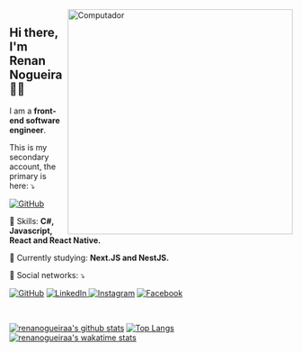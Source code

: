<img src="https://raw.githubusercontent.com/MicaelliMedeiros/micaellimedeiros/master/image/computer-illustration.png" min-width="400px" max-width="400px" width="400px" align="right" alt="Computador">

<h2 align="left">Hi there, I'm Renan Nogueira 👋🏽</h1>
<p align=left>I am a <strong>front-end software engineer</strong>.</p>
<p align=left>This is my secondary account, the primary is here: ⤵️</p>
<p align="left">
  <a href="https://github.com/renanogueira"><img src="https://img.shields.io/badge/-GitHub-000?style=flat-square&logo=Github&logoColor=white&link" alt="GitHub"></a></p>
<p align="left">🚀 Skills: <strong>C#, Javascript, React and React Native.</strong></p>
<p align="left">🌈 Currently studying: <strong>Next.JS and NestJS.</strong></p>
<p align="left">💌 Social networks: ⤵️</p>

<p align="left">
  <a href="https://github.com/renanogueira"><img src="https://img.shields.io/badge/-GitHub-000?style=flat-square&logo=Github&logoColor=white&link" alt="GitHub"></a>
  <a href="https://www.linkedin.com/in/renanogueira"><img src="https://img.shields.io/badge/LinkedIn-%230077B5.svg?&style=flat-square&logo=linkedin&logoColor=white" alt="LinkedIn">
  </a>
  <a href="https://www.instagram.com/renanogueira"><img src="https://img.shields.io/badge/Instagram-%23E4405F.svg?&style=flat-square&logo=instagram&logoColor=white" alt="Instagram"></a>
  <a href="https://www.facebook.com/renan.nogueiraa"><img src="https://img.shields.io/badge/Facebook-%231877F2.svg?&style=flat-square&logo=facebook&logoColor=white" alt="Facebook">
  </a>
</p>
<br>

[![renanogueiraa's github stats](https://github-readme-stats.vercel.app/api?username=renanogueiraa&show_icons=true&theme=dracula&include_all_commits=true&count_private=true)](https://github.com/anuraghazra/github-readme-stats)
[![Top Langs](https://github-readme-stats.vercel.app/api/top-langs/?username=renanogueiraa&layout=compact&theme=dracula&include_all_commits=true&count_private=true)](https://github.com/anuraghazra/github-readme-stats)
[![renanogueiraa's wakatime stats](https://github-readme-stats.vercel.app/api/wakatime?username=renanogueiraa)](https://github.com/anuraghazra/github-readme-stats)
